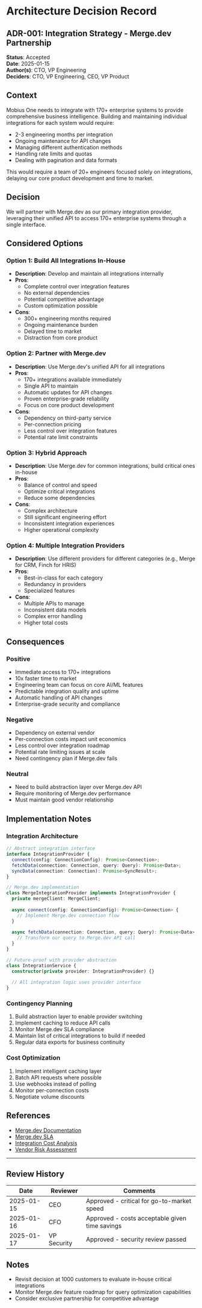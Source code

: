 # Architecture Decision Record

## ADR-001: Integration Strategy - Merge.dev Partnership

**Status**: Accepted  
**Date**: 2025-01-15  
**Author(s)**: CTO, VP Engineering  
**Deciders**: CTO, VP Engineering, CEO, VP Product  

## Context

Mobius One needs to integrate with 170+ enterprise systems to provide comprehensive business intelligence. Building and maintaining individual integrations for each system would require:
- 2-3 engineering months per integration
- Ongoing maintenance for API changes
- Managing different authentication methods
- Handling rate limits and quotas
- Dealing with pagination and data formats

This would require a team of 20+ engineers focused solely on integrations, delaying our core product development and time to market.

## Decision

We will partner with Merge.dev as our primary integration provider, leveraging their unified API to access 170+ enterprise systems through a single interface.

## Considered Options

### Option 1: Build All Integrations In-House
- **Description**: Develop and maintain all integrations internally
- **Pros**:
  - Complete control over integration features
  - No external dependencies
  - Potential competitive advantage
  - Custom optimization possible
- **Cons**:
  - 300+ engineering months required
  - Ongoing maintenance burden
  - Delayed time to market
  - Distraction from core product

### Option 2: Partner with Merge.dev
- **Description**: Use Merge.dev's unified API for all integrations
- **Pros**:
  - 170+ integrations available immediately
  - Single API to maintain
  - Automatic updates for API changes
  - Proven enterprise-grade reliability
  - Focus on core product development
- **Cons**:
  - Dependency on third-party service
  - Per-connection pricing
  - Less control over integration features
  - Potential rate limit constraints

### Option 3: Hybrid Approach
- **Description**: Use Merge.dev for common integrations, build critical ones in-house
- **Pros**:
  - Balance of control and speed
  - Optimize critical integrations
  - Reduce some dependencies
- **Cons**:
  - Complex architecture
  - Still significant engineering effort
  - Inconsistent integration experiences
  - Higher operational complexity

### Option 4: Multiple Integration Providers
- **Description**: Use different providers for different categories (e.g., Merge for CRM, Finch for HRIS)
- **Pros**:
  - Best-in-class for each category
  - Redundancy in providers
  - Specialized features
- **Cons**:
  - Multiple APIs to manage
  - Inconsistent data models
  - Complex error handling
  - Higher total costs

## Consequences

### Positive
- Immediate access to 170+ integrations
- 10x faster time to market
- Engineering team can focus on core AI/ML features
- Predictable integration quality and uptime
- Automatic handling of API changes
- Enterprise-grade security and compliance

### Negative
- Dependency on external vendor
- Per-connection costs impact unit economics
- Less control over integration roadmap
- Potential rate limiting issues at scale
- Need contingency plan if Merge.dev fails

### Neutral
- Need to build abstraction layer over Merge.dev API
- Require monitoring of Merge.dev performance
- Must maintain good vendor relationship

## Implementation Notes

### Integration Architecture
```typescript
// Abstract integration interface
interface IntegrationProvider {
  connect(config: ConnectionConfig): Promise<Connection>;
  fetchData(connection: Connection, query: Query): Promise<Data>;
  syncData(connection: Connection): Promise<SyncResult>;
}

// Merge.dev implementation
class MergeIntegrationProvider implements IntegrationProvider {
  private mergeClient: MergeClient;
  
  async connect(config: ConnectionConfig): Promise<Connection> {
    // Implement Merge.dev connection flow
  }
  
  async fetchData(connection: Connection, query: Query): Promise<Data> {
    // Transform our query to Merge.dev API call
  }
}

// Future-proof with provider abstraction
class IntegrationService {
  constructor(private provider: IntegrationProvider) {}
  
  // All integration logic uses provider interface
}
```

### Contingency Planning
1. Build abstraction layer to enable provider switching
2. Implement caching to reduce API calls
3. Monitor Merge.dev SLA compliance
4. Maintain list of critical integrations to build if needed
5. Regular data exports for business continuity

### Cost Optimization
1. Implement intelligent caching layer
2. Batch API requests where possible
3. Use webhooks instead of polling
4. Monitor per-connection costs
5. Negotiate volume discounts

## References

- [Merge.dev Documentation](https://merge.dev/docs)
- [Merge.dev SLA](https://merge.dev/sla)
- [Integration Cost Analysis](../finance/integration-cost-analysis.md)
- [Vendor Risk Assessment](../security/vendor-risk-assessment.md)

---

## Review History

| Date | Reviewer | Comments |
|------|----------|----------|
| 2025-01-15 | CEO | Approved - critical for go-to-market speed |
| 2025-01-16 | CFO | Approved - costs acceptable given time savings |
| 2025-01-17 | VP Security | Approved - security review passed |

## Notes

- Revisit decision at 1000 customers to evaluate in-house critical integrations
- Monitor Merge.dev feature roadmap for query optimization capabilities
- Consider exclusive partnership for competitive advantage